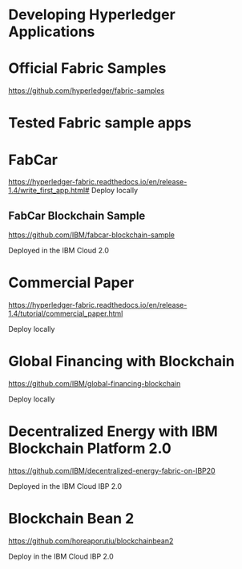 # Developing Hyperledger Applications

# Official Fabric Samples

https://github.com/hyperledger/fabric-samples

# Tested Fabric sample apps

# FabCar
  https://hyperledger-fabric.readthedocs.io/en/release-1.4/write_first_app.html#
  Deploy locally

## FabCar Blockchain Sample
  
  https://github.com/IBM/fabcar-blockchain-sample
  
  Deployed in the IBM Cloud 2.0


# Commercial Paper

https://hyperledger-fabric.readthedocs.io/en/release-1.4/tutorial/commercial_paper.html

Deploy locally

# Global Financing with Blockchain

https://github.com/IBM/global-financing-blockchain

Deploy locally

# Decentralized Energy with IBM Blockchain Platform 2.0

https://github.com/IBM/decentralized-energy-fabric-on-IBP20

Deployed in the IBM Cloud IBP 2.0

# Blockchain Bean 2

https://github.com/horeaporutiu/blockchainbean2

Deploy in the IBM Cloud IBP 2.0
